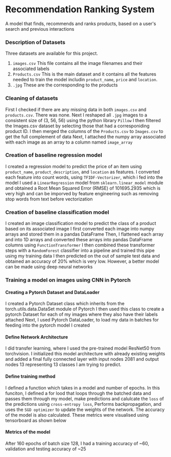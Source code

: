 # Recommendation Ranking System
A model that finds, recommends and ranks products, based on a user's search and previous interactions

### Description of Datasets
Three datasets are available for this project.
1. `images.csv` This file contains all the image filenames and their associated labels
2. `Products.csv` This is the main dataset and it contains all the features needed to train the model includin `product_name`, `price` and `location`.
3. `.jpg` These are the corresponding to the products

### Cleaning of datasets
First I checked if there are any missing data in both `images.csv` and `products.csv`. There was none.
Next I reshaped all `.jpg` images to a consistent size of (3, 56, 56) using the python library `Pillow`
I then filtered the Images.csv dataset by selecting those that had a corresponiding product ID.
I then merged the columns of the `Products.csv` to `Images.csv` to get the full complement of data
Next, I attached the numpy array associated with each image as an array to a column named `image_array`


### Creation of baseline regression model
I created a regression model to predict the price of an item using `product_name`, `product_description`, and `location` as features.
I converted each feature into count words, using `TFIDF-Vectorizer`, which i fed into the model
I used a `LinearRegression` model from `sklearn.linear_model` module and obtained a Root Mean Squared Error (RMSE) of 101695.2935
which is very high and can be imporved by feature engineering such as removing stop words from text before vectorization


### Creation of baseline classification model
I created an image classification model to predict the class of a product based on its associated image
I first converted each image into numpy arrays and stored them in a pandas DataFrame
Then, I flattened each array and into 1D arrays and converted these arrays into pandas DataFrame columns using `FunctionTransformer`
I then combined these transformer steps with a `RandomForest` classifier into a pipeline and trained this pipe using my training data
I then predicted on the out of sample test data and obtained an accuracy of 20% which is very low.
However, a better model can be made using deep neural networks


### Training a model on images using CNN in Pytorch
#### Creating a Pytorch Dataset and DataLoader
I created a Pytorch Dataset class which inherits from the torch.utils.data.DataSet module of Pytorch
I then used this class to create a pytorch Dataset for each of my images where they also have their labels attached
Next, I used Pytorch DataLoader, to load my data in batches for feeding into the pytorch model I created

#### Define Network Architecture
I did transfer learning, where I used the pre-trained model ResNet50 from torchvision. I initialized this model architecture with already existing weights and added a final fully connected layer with input nodes 2081 and output nodes 13 representing 13 classes I am trying to predict. 

#### Define training method
I defined a function which takes in a model and number of epochs. In this funciton, I defined a for lood that loops through the batched data and passes them through my model, make predictions and calulcate the `loss` of the predictions using `cross-entropy loss`, Performs backpropagation, and uses the `SGD optimizer` to update the weights of the network. The accuracy of the model is also calculated. These metrics were visualised using tensorboard as shown below

#### Metrics of the model
After 160 epochs of batch size 128, I had a training accuracy of ~60, validation and testing accuracy of ~25

